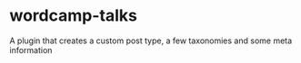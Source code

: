 # wordcamp-talks
A plugin that creates a custom post type, a few taxonomies and some meta information 
